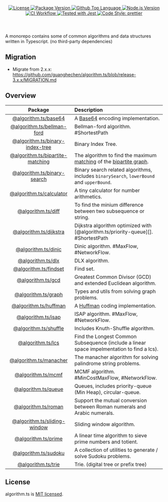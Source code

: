 <header>
  <div align="center">
    <a href="#license">
      <img
        alt="License"
        src="https://img.shields.io/github/license/guanghechen/algorithm.ts"
      />
    </a>
    <a href="https://github.com/guanghechen/algorithm.ts/tags">
      <img
        alt="Package Version"
        src="https://img.shields.io/github/v/tag/guanghechen/algorithm.ts?include_prereleases&sort=semver"
      />
    </a>
    <a href="https://github.com/guanghechen/algorithm.ts/search?l=typescript">
      <img
        alt="Github Top Language"
        src="https://img.shields.io/github/languages/top/guanghechen/algorithm.ts"
      />
    </a>
    <a href="https://github.com/nodejs/node">
      <img
        alt="Node.js Version"
        src="https://img.shields.io/node/v/@algorithm.ts/shuffle"
      />
    </a>
    <a href="https://github.com/guanghechen/algorithm.ts/actions/workflows/ci.yml">
      <img
        alt="CI Workflow"
        src="https://github.com/guanghechen/algorithm.ts/actions/workflows/ci.yml/badge.svg"
      />
    </a>
    <a href="https://github.com/facebook/jest">
      <img
        alt="Tested with Jest"
        src="https://img.shields.io/badge/tested_with-jest-9c465e.svg"
      />
    </a>
    <a href="https://github.com/prettier/prettier">
      <img
        alt="Code Style: prettier"
        src="https://img.shields.io/badge/code_style-prettier-ff69b4.svg?style=flat-square"
      />
    </a>
  </div>
</header>

A monorepo contains some of common algorithms and data structures written in Typescript. (no
third-party dependencies)

## Migration

- Migrate from 2.x.x: https://github.com/guanghechen/algorithm.ts/blob/release-3.x.x/MIGRATION.md

## Overview

|               Package                | Description                                                                                                 |
| :----------------------------------: | :---------------------------------------------------------------------------------------------------------- |
|       [@algorithm.ts/base64][]       | A [Base64][wiki-base64] encoding implementation.                                                            |
|    [@algorithm.ts/bellman-ford][]    | Bellman-ford algorithm. #ShortestPath                                                                       |
| [@algorithm.ts/binary-index-tree][]  | Binary Index Tree.                                                                                          |
| [@algorithm.ts/bipartite-matching][] | The algorithm to find the maximum [matching][wiki-matching] of the [bipartite graph][wiki-bipartite-graph]. |
|   [@algorithm.ts/binary-search][]    | Binary search related algorithms, includes `binarySearch`, `lowerBound` and `upperBound`.                   |
|     [@algorithm.ts/calculator][]     | A tiny calculator for number arithmetics.                                                                   |
|        [@algorithm.ts/diff][]        | To find the minium difference between two subsequence or string.                                            |
|      [@algorithm.ts/dijkstra][]      | Dijkstra algorithm optimized with [@algorithm.ts/priority-queue][]. #ShortestPath                           |
|       [@algorithm.ts/dinic][]        | Dinic algorithm. #MaxFlow, #NetworkFlow.                                                                    |
|        [@algorithm.ts/dlx][]         | DLX algorithm.                                                                                              |
|      [@algorithm.ts/findset][]       | Find set.                                                                                                   |
|        [@algorithm.ts/gcd][]         | Greatest Common Divisor (GCD) and extended Euclidean algorithm.                                             |
|       [@algorithm.ts/graph][]        | Types and utils from solving graph problems.                                                                |
|      [@algorithm.ts/huffman][]       | A [Huffman][wiki-huffman] coding implementation.                                                            |
|        [@algorithm.ts/isap][]        | ISAP algorithm. #MaxFlow, #NetworkFlow.                                                                     |
|      [@algorithm.ts/shuffle][]       | Includes Knuth-Shuffle algorithm.                                                                           |
|        [@algorithm.ts/lcs][]         | Find the Longest Common Subsequence (include a linear space impelmentation to find a lcs).                  |
|      [@algorithm.ts/manacher][]      | The manacher algorithm for solving palindrome string problems.                                              |
|        [@algorithm.ts/mcmf][]        | MCMF algorithm. #MinCostMaxFlow, #NetworkFlow.                                                              |
|       [@algorithm.ts/queue][]        | Queues, includes priority-queue (Min Heap), circular-queue.                                                 |
|       [@algorithm.ts/roman][]        | Support the mutual conversion between Roman numerals and Arabic numerals.                                   |
|   [@algorithm.ts/sliding-window][]   | Sliding window algorithm.                                                                                   |
|       [@algorithm.ts/prime][]        | A linear time algorithm to sieve prime numbers and totient.                                                 |
|       [@algorithm.ts/sudoku][]       | A collection of utilities to generate / solve Sudoku problems.                                              |
|        [@algorithm.ts/trie][]        | Trie. (digital tree or prefix tree)                                                                         |

## License

algorithm.ts is
[MIT licensed](https://github.com/guanghechen/algorithm.ts/tree/release-2.x.x/LICENSE).

[wiki-base64]: https://en.wikipedia.org/wiki/Base64
[wiki-huffman]: https://en.wikipedia.org/wiki/Huffman_coding
[wiki-bipartite-graph]: https://en.wikipedia.org/wiki/Bipartite_graph
[wiki-matching]: https://en.wikipedia.org/wiki/Matching_(graph_theory)
[homepage]: https://github.com/guanghechen/algorithm.ts/tree/release-2.x.x
[@algorithm.ts/base64]: ./packages/base64
[@algorithm.ts/bellman-ford]: ./packages/bellman-ford
[@algorithm.ts/binary-index-tree]: ./packages/binary-index-tree
[@algorithm.ts/binary-search]: ./packages/binary-search
[@algorithm.ts/bipartite-matching]: ./packages/bipartite-matching
[@algorithm.ts/calculator]: ./packages/calculator
[@algorithm.ts/diff]: ./packages/diff
[@algorithm.ts/dijkstra]: ./packages/dijkstra
[@algorithm.ts/dinic]: ./packages/dinic
[@algorithm.ts/dlx]: ./packages/dlx
[@algorithm.ts/findset]: ./packages/findset
[@algorithm.ts/gcd]: ./packages/gcd
[@algorithm.ts/graph]: ./packages/graph
[@algorithm.ts/huffman]: ./packages/huffman
[@algorithm.ts/isap]: ./packages/isap
[@algorithm.ts/shuffle]: ./packages/shuffle
[@algorithm.ts/lcs]: ./packages/lcs
[@algorithm.ts/manacher]: ./packages/manacher
[@algorithm.ts/mcmf]: ./packages/mcmf
[@algorithm.ts/queue]: ./packages/queue
[@algorithm.ts/roman]: ./packages/roman
[@algorithm.ts/prime]: ./packages/prime
[@algorithm.ts/sliding-window]: ./packages/sliding-window
[@algorithm.ts/sudoku]: ./packages/sudoku
[@algorithm.ts/trie]: ./packages/trie

